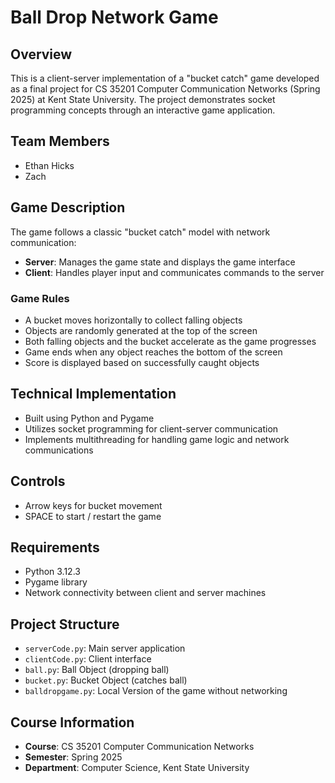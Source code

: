 # Ball Drop Network Game

## Overview
This is a client-server implementation of a "bucket catch" game developed as a final project for CS 35201 Computer Communication Networks (Spring 2025) at Kent State University. The project demonstrates socket programming concepts through an interactive game application.

## Team Members
- Ethan Hicks
- Zach

## Game Description
The game follows a classic "bucket catch" model with network communication:
- **Server**: Manages the game state and displays the game interface
- **Client**: Handles player input and communicates commands to the server

### Game Rules
- A bucket moves horizontally to collect falling objects
- Objects are randomly generated at the top of the screen
- Both falling objects and the bucket accelerate as the game progresses
- Game ends when any object reaches the bottom of the screen
- Score is displayed based on successfully caught objects

## Technical Implementation
- Built using Python and Pygame
- Utilizes socket programming for client-server communication
- Implements multithreading for handling game logic and network communications

## Controls
- Arrow keys for bucket movement
- SPACE to start / restart the game

## Requirements
- Python 3.12.3
- Pygame library
- Network connectivity between client and server machines

## Project Structure
- `serverCode.py`: Main server application
- `clientCode.py`: Client interface
- `ball.py`: Ball Object (dropping ball)
- `bucket.py`: Bucket Object (catches ball)
- `balldropgame.py`: Local Version of the game without networking

## Course Information
- **Course**: CS 35201 Computer Communication Networks
- **Semester**: Spring 2025
- **Department**: Computer Science, Kent State University



